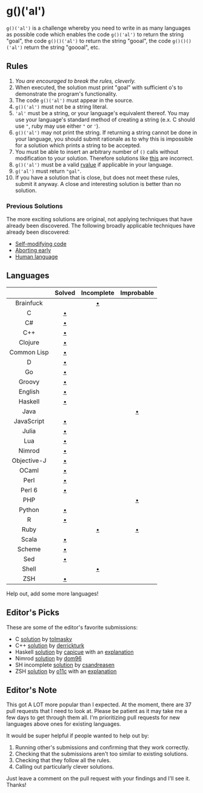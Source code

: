 # g()('al')

`g()('al')` is a challenge whereby you need to write in as many languages as
possible code which enables the code `g()('al')` to return the string "goal",
the code `g()()('al')` to return the string "gooal", the code `g()()()('al')`
return the string "goooal", etc.

## Rules
1.   *You are encouraged to break the rules, cleverly.*
2.   When executed, the solution must print "goal" with sufficient o's to
     demonstrate the program's functionality.
11.  The code `g()('al')` must appear in the source.
  1.   `g()('al')` must not be a string literal.
  2.   `'al'` must be a string, or your language's equivalent thereof. You may
       use your language's standard method of creating a string (e.x. C should
       use `"`, ruby may use either `"` or `'`).
7.   `g()('al')` may not print the string. If returning a string cannot be done
     in your language, you should submit rationale as to why this is impossible
     for a solution which prints a string to be accepted.
642. You must be able to insert an arbitrary number of `()` calls without
     modification to your solution. Therefore solutions like
     [this][c-limited-calls] are incorrect.
9.  `g()('al')` must be a valid [rvalue] if applicable in your language.
14. `g('al')` must return `"gal"`.
12.  If you have a solution that is close, but does not meet these rules,
     submit it anyway. A close and interesting solution is better than no
     solution.

### Previous Solutions
The more exciting solutions are original, not applying techniques that have
already been discovered. The following broadly applicable techniques have
already been discovered:

 * [Self-modifying code][c-self-modify]
 * [Aborting early][sh-abort-early]
 * [Human language][eng-soln]

## Languages

|               | Solved                 | Incomplete        | Improbable              |
|:-------------:|:----------------------:|:-----------------:|:-----------------------:|
| Brainfuck     |                        | [&bull;][bf-soln] |                         |
| C             | [&bull;][c-soln]       |                   |                         |
| C#            | [&bull;][cs-soln]      |                   |                         |
| C++           | [&bull;][c++-soln]     |                   |                         |
| Clojure       | [&bull;][clojure-soln] |                   |                         |
| Common Lisp   | [&bull;][clisp-soln]   |                   |                         |
| D             | [&bull;][d-soln]       |                   |                         |
| Go            | [&bull;][go-soln]      |                   |                         |
| Groovy        | [&bull;][groovy-soln]  |                   |                         |
| English       | [&bull;][eng-soln]     |                   |                         |
| Haskell       | [&bull;][hs-soln]      |                   |                         |
| Java          |                        |                   | [&bull;][java-non-soln] |
| JavaScript    | [&bull;][js-soln]      |                   |                         |
| Julia         | [&bull;][jl-soln]      |                   |                         |
| Lua           | [&bull;][lua-soln]     |                   |                         |
| Nimrod        | [&bull;][nim-soln]     |                   |                         |
| Objective-J   | [&bull;][obj-j-soln]   |                   |                         |
| OCaml         | [&bull;][ocaml-soln]   |                   |                         |
| Perl          | [&bull;][perl-soln]    |                   |                         |
| Perl 6        | [&bull;][perl6-soln]   |                   |                         |
| PHP           |                        |                   | [&bull;][php-non-soln]  |
| Python        | [&bull;][py-soln]      |                   |                         |
| R             | [&bull;][r-soln]       |                   |                         |
| Ruby          |                        | [&bull;][rb-soln] | [&bull;][rb-non-soln]   |
| Scala         | [&bull;][scala-soln]   |                   |                         |
| Scheme        | [&bull;][scm-soln]     |                   |                         |
| Sed           | [&bull;][sed-soln]     |                   |                         |
| Shell         |                        | [&bull;][sh-soln] |                         |
| ZSH           | [&bull;][zsh-soln]     |                   |                         |

Help out, add some more languages!

## Editor's Picks
These are some of the editor's favorite submissions:

 * C [solution][c-ed-pick] by [tolmasky]
 * C++ [solution][c++-ed-pick] by [derrickturk]
 * Haskell [solution][hs-ed-pick] by [capicue] with an [explanation][hs-explain]
 * Nimrod [solution][nim-ed-pick] by [dom96]
 * SH incomplete [solution][sh-ed-pick] by [csandreasen]
 * ZSH [solution][zsh-ed-pick] by [o11c] with an [explanation][zsh-explain]

## Editor's Note
This got A LOT more popular than I expected. At the moment, there are 37 pull
requests that I need to look at. Please be patient as it may take me a few days
to get through them all. I'm prioritizing pull requests for new languages above
ones for existing languages.

It would be super helpful if people wanted to help out by:

1. Running other's submissions and confirming that they work correctly.
2. Checking that the submissions aren't too similar to existing solutions.
3. Checking that they follow all the rules.
4. Calling out particularly clever solutions.

Just leave a comment on the pull request with your findings and I'll see it.
Thanks!

[rvalue]: http://en.wikipedia.org/wiki/Value_(computer_science)#lrvalue

[c++-soln]: https://github.com/eatnumber1/goal/tree/master/solutions/complete/c++
[cs-soln]: https://github.com/eatnumber1/goal/tree/master/solutions/complete/c-sharp
[c-soln]: https://github.com/eatnumber1/goal/tree/master/solutions/complete/c
[clojure-soln]: https://github.com/eatnumber1/goal/tree/master/solutions/complete/clojure
[clisp-soln]: https://github.com/eatnumber1/goal/tree/master/solutions/complete/common-lisp
[d-soln]: https://github.com/eatnumber1/goal/tree/master/solutions/complete/d
[go-soln]: https://github.com/eatnumber1/goal/tree/master/solutions/complete/go
[groovy-soln]: https://github.com/eatnumber1/goal/tree/master/solutions/complete/groovy
[hs-soln]: https://github.com/eatnumber1/goal/tree/master/solutions/complete/haskell
[js-soln]: https://github.com/eatnumber1/goal/tree/master/solutions/complete/javascript
[jl-soln]: https://github.com/eatnumber1/goal/tree/master/solutions/complete/julia
[lua-soln]: https://github.com/eatnumber1/goal/tree/master/solutions/complete/lua
[nim-soln]: https://github.com/eatnumber1/goal/tree/master/solutions/complete/nimrod
[obj-j-soln]: https://github.com/eatnumber1/goal/tree/master/solutions/complete/objective-j
[perl-soln]: https://github.com/eatnumber1/goal/tree/master/solutions/complete/perl
[perl6-soln]: https://github.com/eatnumber1/goal/tree/master/solutions/complete/perl6
[py-soln]: https://github.com/eatnumber1/goal/tree/master/solutions/complete/python
[r-soln]: https://github.com/eatnumber1/goal/tree/master/solutions/complete/r
[scala-soln]: https://github.com/eatnumber1/goal/tree/master/solutions/complete/scala
[scm-soln]: https://github.com/eatnumber1/goal/tree/master/solutions/complete/scheme
[sh-soln]: https://github.com/eatnumber1/goal/tree/master/solutions/incomplete/shell
[rb-soln]: https://github.com/eatnumber1/goal/tree/master/solutions/incomplete/ruby
[ocaml-soln]: https://github.com/eatnumber1/goal/tree/master/solutions/complete/ocaml
[zsh-soln]: https://github.com/eatnumber1/goal/tree/master/solutions/complete/zsh
[bf-soln]: https://github.com/eatnumber1/goal/tree/master/solutions/incomplete/brainfuck
[sed-soln]: https://github.com/eatnumber1/goal/tree/master/solutions/complete/sed
[eng-soln]: https://github.com/eatnumber1/goal/tree/master/solutions/complete/english-spoken

[c-self-modify]: https://github.com/eatnumber1/goal/tree/master/solutions/incomplete/c/tolmasky
[c-limited-calls]: https://github.com/eatnumber1/goal/tree/master/solutions/incomplete/c/crawford
[sh-abort-early]: https://github.com/eatnumber1/goal/tree/master/solutions/incomplete/shell/csandreasen/goal.sh

[java-non-soln]: https://github.com/eatnumber1/goal/tree/master/non-solutions/java
[php-non-soln]: https://github.com/eatnumber1/goal/tree/master/non-solutions/php
[rb-non-soln]: https://github.com/eatnumber1/goal/tree/master/non-solutions/ruby

[zsh-ed-pick]: https://github.com/eatnumber1/goal/blob/master/solutions/complete/zsh/o11c/goal.zsh
[hs-ed-pick]: https://github.com/eatnumber1/goal/blob/master/solutions/complete/haskell/capicue/goal.hs
[c-ed-pick]: https://github.com/eatnumber1/goal/blob/master/solutions/complete/c/tolmasky/goal.c
[sh-ed-pick]: https://github.com/eatnumber1/goal/blob/master/solutions/incomplete/shell/csandreasen/goal.sh
[c++-ed-pick]: https://github.com/eatnumber1/goal/blob/master/solutions/complete/c%2B%2B/derrickturk/goal.cpp
[nim-ed-pick]: https://github.com/eatnumber1/goal/blob/master/solutions/complete/nimrod/dom96/goal.nim

[hs-explain]: https://github.com/eatnumber1/goal/issues/99
[zsh-explain]: https://github.com/eatnumber1/goal/pull/69#issuecomment-50285290

[o11c]: https://github.com/o11c
[capicue]: https://github.com/capicue
[tolmasky]: https://github.com/tolmasky
[csandreasen]: https://github.com/csandreasen
[derrickturk]: https://github.com/derrickturk
[dom96]: https://github.com/dom96
